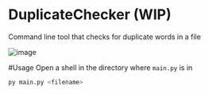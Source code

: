 # DuplicateChecker (WIP)

Command line tool that checks for duplicate words in a file

![image](https://github.com/speckly/DuplicateChecker/assets/60218942/f037b093-a7cb-453b-b016-6145d9472894)

#Usage 
Open a shell in the directory where ```main.py``` is in
```sh
py main.py <filename>
```
